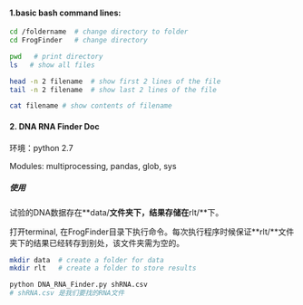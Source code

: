 #### 1.basic bash command lines: 

```bash 
cd /foldername  # change directory to folder 
cd FrogFinder   # change directory 

pwd   # print directory 
ls   # show all files 

head -n 2 filename  # show first 2 lines of the file 
tail -n 2 filename  # show last 2 lines of the file

cat filename # show contents of filename 
```



#### 2. DNA RNA Finder Doc

环境：python 2.7 

Modules: multiprocessing, pandas, glob, sys 



##### 使用
试验的DNA数据存在**data/**文件夹下，结果存储在**rlt/**下。

打开terminal, 在FrogFinder目录下执行命令。每次执行程序时候保证**rlt/**文件夹下的结果已经转存到别处，该文件夹需为空的。

```bash
mkdir data  # create a folder for data 
mkdir rlt   # create a folder to store results

python DNA_RNA_Finder.py shRNA.csv
# shRNA.csv 是我们要找的RNA文件 
```

